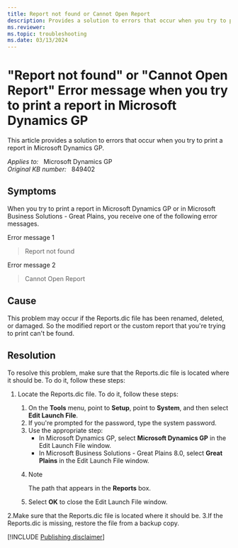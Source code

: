 ```yaml
---
title: Report not found or Cannot Open Report
description: Provides a solution to errors that occur when you try to print a report in Microsoft Dynamics GP.
ms.reviewer:
ms.topic: troubleshooting
ms.date: 03/13/2024
---
```

# "Report not found" or "Cannot Open Report" Error message when you try to print a report in Microsoft Dynamics GP

This article provides a solution to errors that occur when you try to print a report in Microsoft Dynamics GP.

_Applies to:_ &nbsp; Microsoft Dynamics GP  
_Original KB number:_ &nbsp; 849402

## Symptoms

When you try to print a report in Microsoft Dynamics GP or in Microsoft Business Solutions - Great Plains, you receive one of the following error messages.

Error message 1  
> Report not found

Error message 2  
> Cannot Open Report

## Cause

This problem may occur if the Reports.dic file has been renamed, deleted, or damaged. So the modified report or the custom report that you're trying to print can't be found.

## Resolution

To resolve this problem, make sure that the Reports.dic file is located where it should be. To do it, follow these steps:

1. Locate the Reports.dic file. To do it, follow these steps:

    1. On the **Tools** menu, point to **Setup**, point to **System**, and then select **Edit Launch File**.
    1. If you're prompted for the password, type the system password.
    1. Use the appropriate step:
        - In Microsoft Dynamics GP, select **Microsoft Dynamics GP** in the Edit Launch File window.
        - In Microsoft Business Solutions - Great Plains 8.0, select **Great Plains** in the Edit Launch File window.
    1. > [!NOTE]
       > The path that appears in the **Reports** box.
    1. Select **OK** to close the Edit Launch File window.

2.Make sure that the Reports.dic file is located where it should be.
3.If the Reports.dic is missing, restore the file from a backup copy.

[!INCLUDE [Publishing disclaimer](../../includes/publishing-disclaimer.md)]
